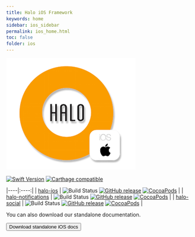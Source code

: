 ```yaml
---
title: Halo iOS Framework
keywords: home
sidebar: ios_sidebar
permalink: ios_home.html
toc: false
folder: ios
---
```


![mobgen_logo_top_black.png](./images/ios/halo-ios.png)

[![Swift Version](https://img.shields.io/badge/Swift-3.0.2-orange.svg)](https://swift.org/)
[![Carthage compatible](https://img.shields.io/badge/Carthage-compatible-4BC51D.svg?style=flat)](https://github.com/Carthage/Carthage)
<!-- [![Swift Package Manager compatible](https://img.shields.io/badge/Swift%20Package%20Manager-compatible-brightgreen.svg)](https://github.com/apple/swift-package-manager) -->

|----|:----:|
| [halo-ios](https://github.com/mobgen/halo-ios) | ![Build Status](https://supermercado.mobgen.com:8443/plugins/servlet/wittified/build-status/HALO-ISB) [![GitHub release](https://img.shields.io/github/release/mobgen/halo-ios.svg)](https://github.com/mobgen/halo-ios/releases) [![CocoaPods](https://img.shields.io/cocoapods/v/halo-ios.svg)](https://github.com/mobgen/halo-ios/releases) |
| [halo-notifications](https://github.com/mobgen/halo-notifications-ios) | ![Build Status](https://supermercado.mobgen.com:8443/plugins/servlet/wittified/build-status/HALO-ISB) [![GitHub release](https://img.shields.io/github/release/mobgen/halo-notifications-ios.svg)](https://github.com/mobgen/halo-notifications-ios/releases) [![CocoaPods](https://img.shields.io/cocoapods/v/halo-notifications-ios.svg)](https://github.com/mobgen/halo-notifications-ios/releases) |
| [halo-social](https://github.com/mobgen/halo-social-ios) | ![Build Status](https://supermercado.mobgen.com:8443/plugins/servlet/wittified/build-status/HALO-ISB) [![GitHub release](https://img.shields.io/github/release/mobgen/halo-social-ios.svg)](https://github.com/mobgen/halo-social-ios/releases) [![CocoaPods](https://img.shields.io/cocoapods/v/halo-social-ios.svg)](https://github.com/mobgen/halo-social-ios/releases) |

You can also download our standalone documentation.

<a href="./pdf/ios-documentation.pdf" target="_blank">
  <button type="button" class="btn btn-default" aria-label="Left Align">
    <span class="fa fa-download" aria-hidden="true"></span> Download standalone iOS docs
  </button>
</a>